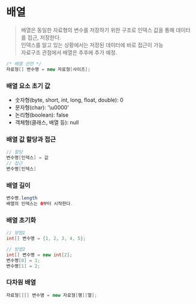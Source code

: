 # 배열
> 배열은 동일한 자료형의 변수를 저장하기 위한 구조로 인덱스 값을 통해 데이터를 접근, 저장한다. 
> <br>인덱스를 알고 있는 상황에서는 저장된 데이터에 바로 접근이 가능
> <br>자료구조 관점에서 배열은 추후에 추가 예정.

``` java
/* 배열 선언 */
자료형[] 변수명 = new 자료형[사이즈];
```

### 배열 요소 초기 값
* 숫자형(byte, short, int, long, float, double): 0
* 문자형(char): '\u0000'
* 논리형(boolean): false
* 객체형(클래스, 배열 등): null

### 배열 값 할당과 접근
``` java
// 할당
변수명[인덱스] = 값
// 접근
변수명[인덱스]
```

### 배열 길이
``` java
변수명.length
배열의 인덱스는 0부터 시작한다.
```

### 배열 초기화
``` java
// 방법1
int[] 변수명 = {1, 2, 3, 4, 5};

// 방법2
int[] 변수명 = new int[2];
변수명[0] = 1;
변수명[1] = 2;
```

### 다차원 배열
``` java
자료형[][] 변수명 = new 자료형[행][열];
```